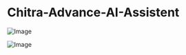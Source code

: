 # Chitra-Advance-AI-Assistent

![Image](https://github.com/user-attachments/assets/b8f40531-ad99-4534-9443-4411d8385456)

![Image](https://github.com/user-attachments/assets/662ae399-abd5-41ef-8c53-a7340e2ab04d)

